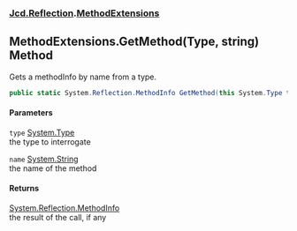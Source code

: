 ### [Jcd.Reflection](Jcd_Reflection.md 'Jcd.Reflection').[MethodExtensions](Jcd_Reflection_MethodExtensions.md 'Jcd.Reflection.MethodExtensions')
## MethodExtensions.GetMethod(Type, string) Method
Gets a methodInfo by name from a type.   
```csharp
public static System.Reflection.MethodInfo GetMethod(this System.Type type, string name);
```
#### Parameters
<a name='Jcd_Reflection_MethodExtensions_GetMethod(System_Type_string)_type'></a>
`type` [System.Type](https://docs.microsoft.com/en-us/dotnet/api/System.Type 'System.Type')  
the type to interrogate
  
<a name='Jcd_Reflection_MethodExtensions_GetMethod(System_Type_string)_name'></a>
`name` [System.String](https://docs.microsoft.com/en-us/dotnet/api/System.String 'System.String')  
the name of the method
  
#### Returns
[System.Reflection.MethodInfo](https://docs.microsoft.com/en-us/dotnet/api/System.Reflection.MethodInfo 'System.Reflection.MethodInfo')  
the result of the call, if any
